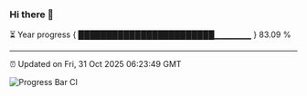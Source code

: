 ### Hi there 👋

⏳ Year progress { ████████████████████████▁▁▁▁▁▁ } 83.09 %

---

⏰ Updated on Fri, 31 Oct 2025 06:23:49 GMT

![Progress Bar CI](https://github.com/liununu/liununu/workflows/Progress%20Bar%20CI/badge.svg)
